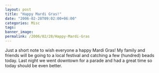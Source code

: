 ```yaml
---
layout: post
title: "Happy Mardi Gras!"
date: "2006-02-28T09:02:00+06:00"
categories: Misc 
tags: 
banner_image: 
permalink: /2006/02/28/Happy-Mardi-Gras
---
```


Just a short note to wish everyone a happy Mardi Gras! My family and friends will be going to a local festival and catching a few (hundred) beads today. Last night we went downtown for a parade and had a great time so today should be even better.